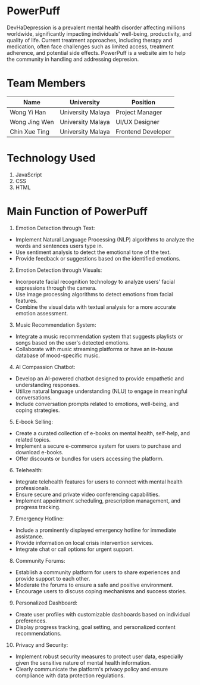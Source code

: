 # PowerPuff
DevHaDepression is a prevalent mental health disorder affecting millions worldwide, significantly impacting individuals' well-being, productivity, and quality of life. Current treatment approaches, including therapy and medication, often face challenges such as limited access, treatment adherence, and potential side effects. 
PowerPuff is a website aim to help the community in handling and addressing depresion.
# Team Members

| Name            | University         |Position               |
| --------------- | -------------------|---------------------- |
| Wong Yi Han     | University Malaya  | Project Manager       |
| Wong Jing Wen   | University Malaya  | UI/UX Designer        |
| Chin Xue Ting   | University Malaya  | Frontend Developer    |

# Technology Used
1. JavaScript
2. CSS
3. HTML

# Main Function of PowerPuff
1. Emotion Detection through Text:
- Implement Natural Language Processing (NLP) algorithms to analyze the words and sentences users type in.
- Use sentiment analysis to detect the emotional tone of the text.
- Provide feedback or suggestions based on the identified emotions.

2. Emotion Detection through Visuals:
- Incorporate facial recognition technology to analyze users' facial expressions through the camera.
- Use image processing algorithms to detect emotions from facial features.
- Combine the visual data with textual analysis for a more accurate emotion assessment.

3. Music Recommendation System:
- Integrate a music recommendation system that suggests playlists or songs based on the user's detected emotions.
- Collaborate with music streaming platforms or have an in-house database of mood-specific music.

4. AI Compassion Chatbot:
- Develop an AI-powered chatbot designed to provide empathetic and understanding responses.
- Utilize natural language understanding (NLU) to engage in meaningful conversations.
- Include conversation prompts related to emotions, well-being, and coping strategies.

5. E-book Selling:
- Create a curated collection of e-books on mental health, self-help, and related topics.
- Implement a secure e-commerce system for users to purchase and download e-books.
- Offer discounts or bundles for users accessing the platform.

6. Telehealth:
- Integrate telehealth features for users to connect with mental health professionals.
- Ensure secure and private video conferencing capabilities.
- Implement appointment scheduling, prescription management, and progress tracking.

7. Emergency Hotline:
- Include a prominently displayed emergency hotline for immediate assistance.
- Provide information on local crisis intervention services.
- Integrate chat or call options for urgent support.

8. Community Forums:
- Establish a community platform for users to share experiences and provide support to each other.
- Moderate the forums to ensure a safe and positive environment.
- Encourage users to discuss coping mechanisms and success stories.

9. Personalized Dashboard:
- Create user profiles with customizable dashboards based on individual preferences.
- Display progress tracking, goal setting, and personalized content recommendations.

10. Privacy and Security:
- Implement robust security measures to protect user data, especially given the sensitive nature of mental health information.
- Clearly communicate the platform's privacy policy and ensure compliance with data protection regulations.
